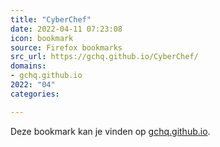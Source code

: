 ```yaml
---
title: "CyberChef"
date: 2022-04-11 07:23:08
icon: bookmark
source: Firefox bookmarks
src_url: https://gchq.github.io/CyberChef/
domains:
- gchq.github.io
2022: "04"
categories:

---
```

Deze bookmark kan je vinden op [gchq.github.io](https://gchq.github.io/CyberChef/).
